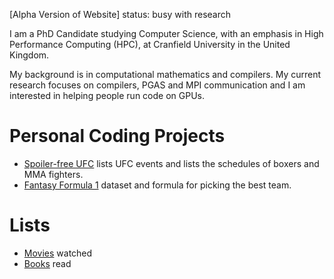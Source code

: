 [Alpha Version of Website] status: busy with research

I am a PhD Candidate studying Computer Science, with an emphasis in High
  Performance Computing (HPC), at Cranfield University in the United Kingdom.

My background is in computational mathematics and compilers.
My current research focuses on compilers, PGAS and MPI communication and I am
  interested in helping people run code on GPUs.

# Personal Coding Projects
* [Spoiler-free UFC](https://github.com/scrasmussen/spoiler-free-UFC) lists
  UFC events and lists the schedules of boxers and MMA fighters.
* [Fantasy Formula 1](https://github.com/scrasmussen/Formula1-2018) dataset and
  formula for picking the best team.

# Lists
* [Movies](https://www.icheckmovies.com/profiles/artless/) watched
* [Books](https://www.goodreads.com/user/show/5472160-soren-rasmussen) read
